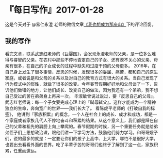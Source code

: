 # 『每日写作』2017-01-28

这是今天对于 @易仁永澄 老师的微信文章[《我也想成为那座山》](https://mp.weixin.qq.com/s/2e8_10Zfs8qAOx40A1SAZw)下的评论回复。

## 我的写作
看完文章，联系武志红老师的《巨婴国》，会发现永澄老师的父亲，是一位多么难得与睿智的父亲。在农村中那些不停地否定自己的子女、还有漠不关心的父亲、母亲有很多，在自己的子女成长的过程中缺失和过度干预的父母更多。
2016年，在自己身上发生了很多事情，反思的时候，发现很多的委屈、痛苦，都和自己的原生家庭，或者说是和父母的关系以及对自己的教育方式有很大的关系。当自己发现了行为模式中的惯性，就做了很多的改变。今年春节假期好好地和父母谈了一下，告诉他们做错的地方，让他们成长、改变自己的做法，因为我还有一个弟弟，我不想自己受过的苦在弟弟身上再来一次。
毕淑敏曾说过说过，要『反思自己的父母』。武志红老师说：每一个子女要完成心理上的『弑母弑父』。这样才能成为一个精神独立的生命，奔向宽广的世界——我们长大了。 
看陈虎平老师的《打破自我的标签》， 他讲到『家族积累』的概念，一个人在社会上的成长、成才和成功，都是一个家庭或者家族几代人不停地奋斗和积累的结果。从这个意义上，我们都是踩在自己的父辈和祖先的肩膀上向上攀爬的。春节假期的时候，另一个重要任务就是给弟弟侄子们上思想政治课，跟他们讲一下学习方法，鼓励他们努力学习。和哥哥嫂子们，说的最多的就是：一定要让你们的孩子上高中、上大学，哪怕不是很好大学，也要出去看看外面的世界。吃了半辈子苦的哥哥们也终于了解到了这一点，家族积累，任重而道远。